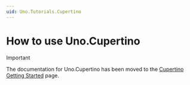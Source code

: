 ```yaml
---
uid: Uno.Tutorials.Cupertino
---
```


# How to use Uno.Cupertino

> [!IMPORTANT]
> The documentation for Uno.Cupertino has been moved to the [Cupertino Getting Started](../external/uno.themes/doc/cupertino-getting-started.md) page.
